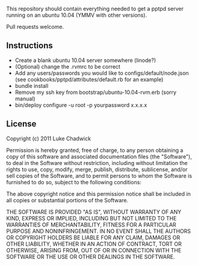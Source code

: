 This repository should contain everything needed to get a pptpd server running on an ubuntu 10.04 (YMMV with other versions).

Pull requests welcome.

## Instructions

  * Create a blank ubuntu 10.04 server somewhere (linode?)
  * (Optional) change the .rvmrc to be correct
  * Add any users/passwords you would like to configs/default/node.json (see cookbooks/pptpd/attributes/default.rb for an example)
  * bundle install
  * Remove my ssh key from bootstrap/ubuntu-10.04-rvm.erb (sorry manual)
  * bin/deploy configure -u root -p yourpassword x.x.x.x


## License
Copyright (c) 2011 Luke Chadwick

Permission is hereby granted, free of charge, to any person obtaining
a copy of this software and associated documentation files (the
"Software"), to deal in the Software without restriction, including
without limitation the rights to use, copy, modify, merge, publish,
distribute, sublicense, and/or sell copies of the Software, and to
permit persons to whom the Software is furnished to do so, subject to
the following conditions:

The above copyright notice and this permission notice shall be
included in all copies or substantial portions of the Software.

THE SOFTWARE IS PROVIDED "AS IS", WITHOUT WARRANTY OF ANY KIND,
EXPRESS OR IMPLIED, INCLUDING BUT NOT LIMITED TO THE WARRANTIES OF
MERCHANTABILITY, FITNESS FOR A PARTICULAR PURPOSE AND
NONINFRINGEMENT. IN NO EVENT SHALL THE AUTHORS OR COPYRIGHT HOLDERS BE
LIABLE FOR ANY CLAIM, DAMAGES OR OTHER LIABILITY, WHETHER IN AN ACTION
OF CONTRACT, TORT OR OTHERWISE, ARISING FROM, OUT OF OR IN CONNECTION
WITH THE SOFTWARE OR THE USE OR OTHER DEALINGS IN THE SOFTWARE.


